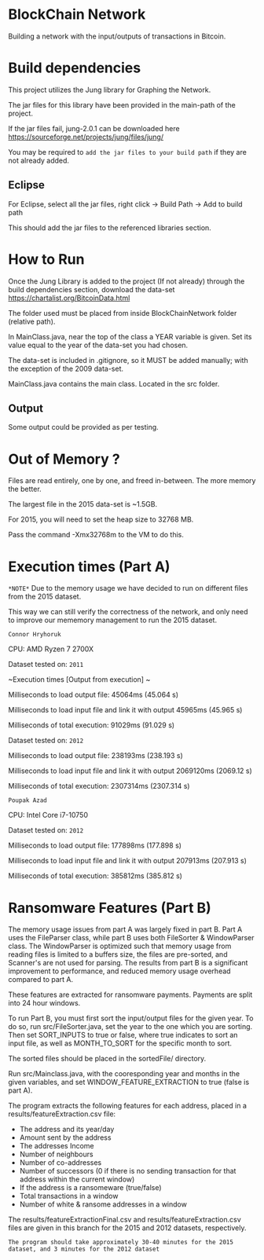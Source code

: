 # BlockChain Network

Building a network with the input/outputs of transactions in Bitcoin.


# Build dependencies

This project utilizes the Jung library for Graphing the Network.

The jar files for this library have been provided in the main-path of the project.

If the jar files fail, jung-2.0.1 can be downloaded here https://sourceforge.net/projects/jung/files/jung/ 

You may be required to `add the jar files to your build path` if they are not already added.

## Eclipse

For Eclipse, select all the jar files, right click -> Build Path -> Add to build path

This should add the jar files to the referenced libraries section.

# How to Run

Once the Jung Library is added to the project (If not already) through the build dependencies section, download the data-set https://chartalist.org/BitcoinData.html

The folder used must be placed from inside BlockChainNetwork folder (relative path).

In MainClass.java, near the top of the class a YEAR variable is given. Set its value equal to the year of the data-set you had chosen.

The data-set is included in .gitignore, so it MUST be added manually; with the exception of the 2009 data-set.

MainClass.java contains the main class. Located in the src folder.

## Output

Some output could be provided as per testing.

# Out of Memory ?

Files are read entirely, one by one, and freed in-between. The more memory the better.

The largest file in the 2015 data-set is ~1.5GB.

For 2015, you will need to set the heap size to 32768 MB.

Pass the command -Xmx32768m to the VM to do this.

# Execution times (Part A)

`*NOTE*` Due to the memory usage we have decided to run on different files from the 2015 dataset.

This way we can still verify the correctness of the network, and only need to improve our mememory management to run the 2015 dataset.

`Connor Hryhoruk`

CPU: AMD Ryzen 7 2700X

Dataset tested on: `2011`

~Execution times [Output from execution] ~

Milliseconds to load output file: 45064ms (45.064 s)

Milliseconds to load input file and link it with output 45965ms (45.965 s)

Milliseconds of total execution: 91029ms (91.029 s)

Dataset tested on: `2012`

Milliseconds to load output file: 238193ms (238.193 s)

Milliseconds to load input file and link it with output 2069120ms (2069.12 s)

Milliseconds of total execution: 2307314ms (2307.314 s)

`Poupak Azad`

CPU: Intel Core i7-10750

Dataset tested on: `2012`

Milliseconds to load output file: 177898ms (177.898 s)

Milliseconds to load input file and link it with output 207913ms (207.913 s)

Milliseconds of total execution: 385812ms (385.812 s)

# Ransomware Features (Part B)

The memory usage issues from part A was largely fixed in part B. Part A uses the FileParser class, while part B uses both FileSorter & WindowParser class. The WindowParser is optimized such that memory usage from reading files is limited to a buffers size, the files are pre-sorted, and Scanner's are not used for parsing. The results from part B is a significant improvement to performance, and reduced memory usage overhead compared to part A.

These features are extracted for ransomware payments. 
Payments are split into 24 hour windows.

To run Part B, you must first sort the input/output files for the given year. To do so, run src/FileSorter.java, set the year to the one which you are sorting. Then set SORT_INPUTS to true or false, where true indicates to sort an input file, as well as MONTH_TO_SORT for the specific month to sort. 

The sorted files should be placed in the sortedFile/ directory.

Run src/Mainclass.java, with the cooresponding year and months in the given variables, and set WINDOW_FEATURE_EXTRACTION to true (false is part A).

The program extracts the following features for each address, placed in a results/featureExtraction.csv file:

* The address and its year/day
* Amount sent by the address
* The addresses Income
* Number of neighbours
* Number of co-addresses
* Number of successors (0 if there is no sending transaction for that address within the current window)
* If the address is a ransomeware (true/false)
* Total transactions in a window
* Number of white & ransome addresses in a window

The results/featureExtractionFinal.csv and results/featureExtraction.csv files are given in this branch for the 2015 and 2012 datasets, respectively.

`The program should take approximately 30-40 minutes for the 2015 dataset, and 3 minutes for the 2012 dataset`
